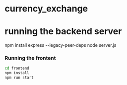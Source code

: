 # currency_exchange
# running the backend server
npm install express --legacy-peer-deps 
node server.js

### Running the frontent
```bash
cd frontend
npm install
npm run start
```